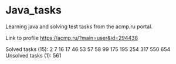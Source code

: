 # Java_tasks

Learning java and solving test tasks from the acmp.ru portal.

Link to profile https://acmp.ru/?main=user&id=294438

Solved tasks (15):
2 7 16 17 46 53 57 58 99 175 195 254 317 550 654
Unsolved tasks (1): 561
